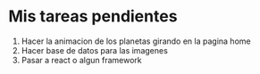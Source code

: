# Mis tareas pendientes

1. Hacer la animacion de los planetas girando en la pagina home
2. Hacer base de datos para las imagenes
3. Pasar a react o algun framework
